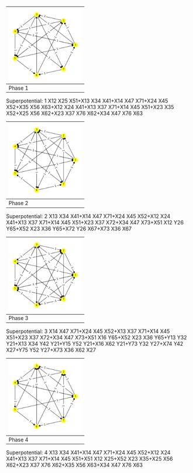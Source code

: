 
|<img src="./0.png" width="200" height="200"> |
|---|
|Phase 1|

Superpotential: 1
X12 X25 X51+X13 X34 X41+X14 X47 X71+X24 X45 X52+X35 X56 X63+X12 X24 X41+X13 X37 X71+X14 X45 X51+X23 X35 X52+X25 X56 X62+X23 X37 X76 X62+X34 X47 X76 X63


|<img src="./1.png" width="200" height="200"> |
|---|
|Phase 2|

Superpotential: 2
X13 X34 X41+X14 X47 X71+X24 X45 X52+X12 X24 X41+X13 X37 X71+X14 X45 X51+X23 X37 X72+X34 X47 X73+X51 X12 Y26 Y65+X52 X23 X36 Y65+X72 Y26 X67+X73 X36 X67


|<img src="./2.png" width="200" height="200"> |
|---|
|Phase 3|

Superpotential: 3
X14 X47 X71+X24 X45 X52+X13 X37 X71+X14 X45 X51+X23 X37 X72+X34 X47 X73+X51 X16 Y65+X52 X23 X36 Y65+Y13 Y32 Y21+X13 X34 Y42 Y21+Y15 Y52 Y21+X16 X62 Y21+Y73 Y32 Y27+X74 Y42 X27+Y75 Y52 Y27+X73 X36 X62 X27


|<img src="./3.png" width="200" height="200"> |
|---|
|Phase 4|

Superpotential: 4
X13 X34 X41+X14 X47 X71+X24 X45 X52+X12 X24 X41+X13 X37 X71+X14 X45 X51+X51 X12 X25+X52 X23 X35+X25 X56 X62+X23 X37 X76 X62+X35 X56 X63+X34 X47 X76 X63

